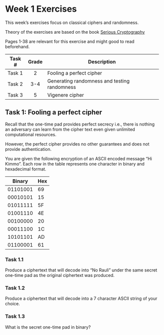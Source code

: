 # Week 1 Exercises

This week’s exercises focus on classical ciphers and randomness.

Theory of the exercises are based on the book [Serious Cryptography](https://nostarch.com/seriouscrypto)

Pages 1-38 are relevant for this exercise and might good to read beforehand.

Task #|Grade|Description|
-----|:---:|-----------|
Task 1 | 2 | Fooling a perfect cipher
Task 2 | 3-4 | Generating randomness and testing randomness
Task 3 | 5 | Vigenere cipher


## Task 1: Fooling a perfect cipher

Recall that the one-time pad provides perfect secrecy i.e., there is nothing an adversary can learn from the cipher text even given unlimited computational resources. 

However, the perfect cipher provides no other guarantees and does not provide authentication.

You are given the following encryption of an ASCII encoded message “Hi Kimmo”. Each row in the table represents one character in binary and hexadecimal format.

Binary | Hex
--|--
01101001 | 69
00010101 | 15
01011111 | 5F
01001110 | 4E
00100000 | 20
00011100 | 1C
10101101 | AD
01100001 | 61

### Task 1.1 

Produce a ciphertext that will decode into “No Rauli” under the same secret one-time pad as the original ciphertext was produced.

### Task 1.2

Produce a ciphertext that will decode into a 7 character ASCII string of your choice.

### Task 1.3

What is the secret one-time pad in binary?
